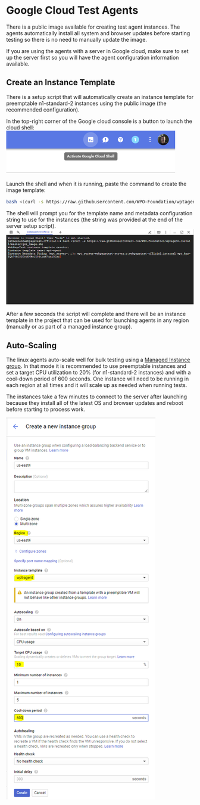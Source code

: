 # Google Cloud Test Agents
There is a public image available for creating test agent instances. The agents automatically install all system and browser updates before starting testing so there is no need to manually update the image.

If you are using the agents with a server in Google cloud, make sure to set up the server first so you will have the agent configuration information available.

## Create an Instance Template
There is a setup script that will automatically create an instance template for preemptable n1-standard-2 instances using the public image (the recommended configuration).

In the top-right corner of the Google cloud console is a button to launch the cloud shell:
![GCE Cloud Shell](/img/gce_shell_button.png)

Launch the shell and when it is running, paste the command to create the image template:
```bash
bash <(curl -s https://raw.githubusercontent.com/WPO-Foundation/wptagent-install/master/gce_image.sh)
```

The shell will prompt you for the template name and metadata configuration string to use for the instances (the string was provided at the end of the server setup script).
![GCE Template Create](/img/gce_template.png)

After a few seconds the script will complete and there will be an instance template in the project that can be used for launching agents in any region (manually or as part of a managed instance group).

## Auto-Scaling

The linux agents auto-scale well for bulk testing using a [Managed Instance group](https://cloud.google.com/compute/docs/instance-groups/).  In that mode it is recommended to use preemptable instances and set a target CPU utilization to 20% (for n1-standard-2 instances) and with a cool-down period of 600 seconds.  One instance will need to be running in each region at all times and it will scale up as needed when running tests.

The instances take a few minutes to connect to the server after launching because they install all of the latest OS and browser updates and reboot before starting to process work.

![GCE Instance Group](/img/gce_mig.png)
